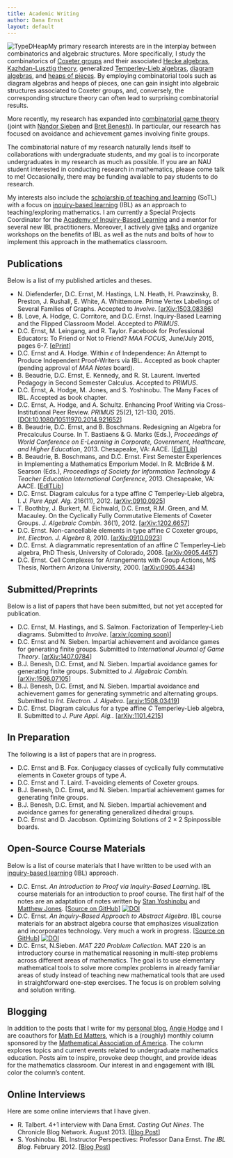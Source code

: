 ```yaml
---
title: Academic Writing
author: Dana Ernst
layout: default
---
```


<img src="http://i1.wp.com/danaernst.com/wp-content/uploads/2012/02/TypeDHeap.png?fit=610%2C220" alt="TypeDHeap" class="alignleft size-full wp-image-1028" data-recalc-dims="1" />My primary research interests are in the interplay between combinatorics and algebraic structures. More specifically, I study the combinatorics of [Coxeter groups][1] and their associated [Hecke algebras][2], [Kazhdan-Lusztig theory][3], generalized [Temperley-Lieb algebras][4], [diagram algebras][5], and [heaps of pieces][6]. By employing combinatorial tools such as diagram algebras and heaps of pieces, one can gain insight into algebraic structures associated to Coxeter groups, and, conversely, the corresponding structure theory can often lead to surprising combinatorial results.

More recently, my research has expanded into [combinatorial game theory][7] (joint with [Nandor Sieben][8] and [Bret Benesh][9]). In particular, our research has focused on avoidance and achievement games involving finite groups.

The combinatorial nature of my research naturally lends itself to collaborations with undergraduate students, and my goal is to incorporate undergraduates in my research as much as possible. If you are an NAU student interested in conducting research in mathematics, please come talk to me! Occasionally, there may be funding available to pay students to do research.

My interests also include the [scholarship of teaching and learning][10] (SoTL) with a focus on [inquiry-based learning][11] (IBL) as an approach to teaching/exploring mathematics. I am currently a Special Projects Coordinator for the [Academy of Inquiry-Based Learning][12] and a mentor for several new IBL practitioners. Moreover, I actively give [talks][13] and organize workshops on the benefits of IBL as well as the nuts and bolts of how to implement this approach in the mathematics classroom.

## Publications

Below is a list of my published articles and theses.

  * N. Diefenderfer, D.C. Ernst, M. Hastings, L.N. Heath, H. Prawzinsky, B. Preston, J. Rushall, E. White, A. Whittemore. Prime Vertex Labelings of Several Families of Graphs. Accepted to *Involve*. [[arXiv:1503.08386][23]]
  * B. Love, A. Hodge, C. Corritore, and D.C. Ernst. Inquiry-Based Learning and the Flipped Classroom Model. Accepted to *PRIMUS*.
  * D.C. Ernst, M. Leingang, and R. Taylor. Facebook for Professional Educators: To Friend or Not to Friend? *MAA FOCUS*, June/July 2015, pages 6-7. [[ePrint][14]]
  * D.C. Ernst and A. Hodge. Within $\epsilon$ of Independence: An Attempt to Produce Independent Proof-Writers via IBL. Accepted as book chapter (pending approval of *MAA Notes* board).
  * B. Beaudrie, D.C. Ernst, E. Kennedy, and R. St. Laurent. Inverted Pedagogy in Second Semester Calculus. Accepted to *PRIMUS*.
  * D.C. Ernst, A. Hodge, M. Jones, and S. Yoshinobu. The Many Faces of IBL. Accepted as book chapter.
  * D.C. Ernst, A. Hodge, and A. Schultz. Enhancing Proof Writing via Cross-Institutional Peer Review. *PRIMUS* 25(2), 121-130, 2015. [[DOI:10.1080/10511970.2014.921652][15]]
  * B. Beaudrie, D.C. Ernst, and B. Boschmans. Redesigning an Algebra for Precalculus Course. In T. Bastiaens & G. Marks (Eds.), *Proceedings of World Conference on E-Learning in Corporate, Government, Healthcare, and Higher Education*, 2013. Chesapeake, VA: AACE. [[EdITLib][16]]
  * B. Beaudrie, B. Boschmans, and D.C. Ernst. First Semester Experiences in Implementing a Mathematics Emporium Model. In R. McBride & M. Searson (Eds.), *Proceedings of Society for Information Technology & Teacher Education International Conference*, 2013. Chesapeake, VA: AACE. [[EdITLib][17]]
  * D.C. Ernst. Diagram calculus for a type affine *C* Temperley-Lieb algebra, I. *J. Pure Appl. Alg.* 216(11), 2012. [[arXiv:0910.0925][18]]
  * T. Boothby, J. Burkert, M. Eichwald, D.C. Ernst, R.M. Green, and M. Macauley. On the Cyclically Fully Commutative Elements of Coxeter Groups. *J. Algebraic Combin.* 36(1), 2012. [[arXiv:1202.6657][19]]
  * D.C. Ernst. Non-cancellable elements in type affine *C* Coxeter groups, *Int. Electron. J. Algebra* 8, 2010. [[arXiv:0910.0923][20]]
  * D.C. Ernst. A diagrammatic representation of an affine *C* Temperley&#8211;Lieb algebra, PhD Thesis, University of Colorado, 2008. [[arXiv:0905.4457][21]]
  * D.C. Ernst. Cell Complexes for Arrangements with Group Actions, MS Thesis, Northern Arizona University, 2000. [[arXiv:0905.4434][22]]

## Submitted/Preprints

Below is a list of papers that have been submitted, but not yet accepted for publication.

  * D.C. Ernst, M. Hastings, and S. Salmon. Factorization of Temperley-Lieb diagrams. Submitted to *Involve*. [[arxiv:(coming soon)](???)]
  * D.C. Ernst and N. Sieben. Impartial achievement and avoidance games for generating finite groups. Submitted to *International Journal of Game Theory*. [[arXiv:1407.0784][24]]
  * B.J. Benesh, D.C. Ernst, and N. Sieben. Impartial avoidance games for generating finite groups. Submitted to *J. Algebraic Combin.* [[arXiv:1506.07105][25]]
  * B.J. Benesh, D.C. Ernst, and N. Sieben. Impartial avoidance and achievement games for generating symmetric and alternating groups. Submitted to *Int. Electron. J. Algebra*. [[arxiv:1508.03419](http://arxiv.org/abs/1508.03419)]
  * D.C. Ernst. Diagram calculus for a type affine *C* Temperley-Lieb algebra, II. Submitted to *J. Pure Appl. Alg.*. [[arXiv:1101.4215][26]]

## In Preparation

The following is a list of papers that are in progress.

  * D.C. Ernst and B. Fox. Conjugacy classes of cyclically fully commutative elements in Coxeter groups of type $A$.
  * D.C. Ernst and T. Laird. T-avoiding elements of Coxeter groups.
  * B.J. Benesh, D.C. Ernst, and N. Sieben. Impartial achievement games for generating finite groups.
  * B.J. Benesh, D.C. Ernst, and N. Sieben. Impartial achievement and avoidance games for generating generalized dihedral groups.  
  * D.C. Ernst and D. Jacobson. Optimizing Solutions of $2\times 2$ Spinpossible boards.

<!-- * D.C. Ernst, R.M. Green, M. Macauley, and N. Sieben. A combinatorial proof the CFC elements are logarithmic. -->

## Open-Source Course Materials

Below is a list of course materials that I have written to be used with an [inquiry-based learning][11] (IBL) approach.

  * D.C. Ernst. *An Introduction to Proof via Inquiry-Based Learning*. IBL course materials for an introduction to proof course. The first half of the notes are an adaptation of notes written by [Stan Yoshinobu][27] and [Matthew Jones][28]. [[Source on GitHub][29]] [![DOI][30]][31]
  * D.C. Ernst. *An Inquiry-Based Approach to Abstract Algebra*. IBL course materials for an abstract algebra course that emphasizes visualization and incorporates technology. Very much a work in progress. [[Source on GitHub][32]] [![DOI][33]][34]
  * D.C. Ernst, N.Sieben. *MAT 220 Problem Collection*. MAT 220 is an introductory course in mathematical reasoning in multi-step problems across different areas of mathematics. The goal is to use elementary mathematical tools to solve more complex problems in already familiar areas of study instead of teaching new mathematical tools that are used in straightforward one-step exercises. The focus is on problem solving and solution writing.

## Blogging

In addition to the posts that I write for my [personal blog][35], [Angie Hodge][36] and I are coauthors for [Math Ed Matters][37], which is a (roughly) monthly column sponsored by the [Mathematical Association of America][38]. The column explores topics and current events related to undergraduate mathematics education. Posts aim to inspire, provoke deep thought, and provide ideas for the mathematics classroom. Our interest in and engagement with IBL color the column&#8217;s content.

## Online Interviews

Here are some online interviews that I have given.

  * R. Talbert. 4+1 interview with Dana Ernst. *Casting Out Nines*. The Chronicle Blog Network. August 2013. [[Blog Post][39]]
  * S. Yoshinobu. IBL Instructor Perspectives: Professor Dana Ernst. *The IBL Blog*. February 2012. [[Blog Post][40]]

 [1]: http://en.wikipedia.org/wiki/Coxeter_group
 [2]: http://en.wikipedia.org/wiki/Hecke_algebra
 [3]: http://en.wikipedia.org/wiki/Kazhdan%E2%80%93Lusztig_polynomial
 [4]: http://en.wikipedia.org/wiki/Temperley-Lieb_algebra
 [5]: http://en.wikipedia.org/wiki/Planar_algebra
 [6]: http://www.emis.de/journals/SLC/books/heaps.ps
 [7]: https://en.wikipedia.org/wiki/Combinatorial_game_theory
 [8]: http://jan.ucc.nau.edu/ns46/
 [9]: http://www.users.csbsju.edu/~bbenesh/
 [10]: http://en.wikipedia.org/wiki/Scholarship_of_Teaching_and_Learning
 [11]: http://maamathedmatters.blogspot.com/2013/05/what-heck-is-ibl.html
 [12]: http://www.inquirybasedlearning.org
 [13]: http://danaernst.com/scholarship/talks/
 [14]: http://digital.ipcprintservices.com/publication/?i=260736&pre=1&p=7
 [15]: http://www.tandfonline.com/doi/full/10.1080/10511970.2014.921652
 [16]: http://www.editlib.org/p/115001/
 [17]: http://www.editlib.org/p/48098
 [18]: http://arxiv.org/abs/0910.0925
 [19]: http://arxiv.org/abs/1202.6657
 [20]: http://arxiv.org/abs/0910.0923
 [21]: http://arxiv.org/abs/0905.4457
 [22]: http://arxiv.org/abs/0905.4434
 [23]: http://arxiv.org/abs/1503.08386
 [24]: http://arxiv.org/abs/1407.0784
 [25]: http://arxiv.org/abs/1506.07105
 [26]: http://arxiv.org/abs/1101.4215
 [27]: http://www.stanyoshinobu.com/
 [28]: http://www.csudh.edu/math/mjones/
 [29]: http://dcernst.github.io/IBL-IntroToProof/
 [30]: https://zenodo.org/badge/doi/10.5281/zenodo.10873.png
 [31]: http://dx.doi.org/10.5281/zenodo.10873
 [32]: http://dcernst.github.io/IBL-AbstractAlgebra/
 [33]: https://zenodo.org/badge/doi/10.5281/zenodo.10874.png
 [34]: http://dx.doi.org/10.5281/zenodo.10874
 [35]: http://danaernst.com
 [36]: http://www.unomaha.edu/math/people/hodge/
 [37]: http://maamathedmatters.blogspot.com
 [38]: http://maa.org
 [39]: http://chronicle.com/blognetwork/castingoutnines/2013/08/01/41-interview-with-dana-ernst/
 [40]: http://theiblblog.blogspot.com/2012/02/ibl-instructor-perspectives-professor.html

